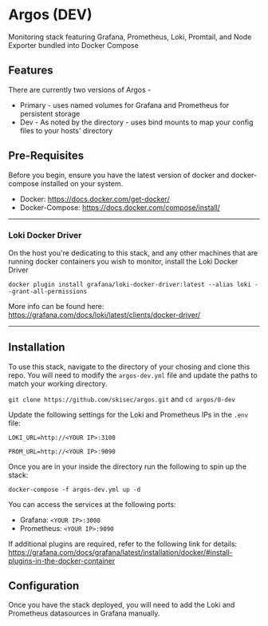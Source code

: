 # Argos (DEV)
Monitoring stack featuring Grafana, Prometheus, Loki, Promtail, and Node Exporter bundled into Docker Compose

## Features
There are currently two versions of Argos -
* Primary - uses named volumes for Grafana and Prometheus for persistent storage
* Dev - As noted by the directory - uses bind mounts to map your config files to your hosts' directory

## Pre-Requisites
Before you begin, ensure you have the latest version of docker and docker-compose installed on your system.
* Docker: https://docs.docker.com/get-docker/
* Docker-Compose: https://docs.docker.com/compose/install/


---
### Loki Docker Driver
On the host you're dedicating to this stack, and any other machines that are running docker containers you wish to monitor, install the Loki Docker Driver

`docker plugin install grafana/loki-docker-driver:latest --alias loki --grant-all-permissions`

More info can be found here: https://grafana.com/docs/loki/latest/clients/docker-driver/

---

## Installation

To use this stack, navigate to the directory of your chosing and clone this repo. You will need to modify the `argos-dev.yml` file and update the paths to match your working directory.

`git clone https://github.com/skisec/argos.git` and `cd argos/0-dev`

Update the following settings for the Loki and Prometheus IPs in the `.env` file:

`LOKI_URL=http://<YOUR IP>:3100`

`PROM_URL=http://<YOUR IP>:9090`

Once you are in your inside the directory run the following to spin up the stack:

`docker-compose -f argos-dev.yml up -d`

You can access the services at the following ports:
* Grafana: `<YOUR IP>:3000`
* Prometheus: `<YOUR IP>:9090`

If additional plugins are required, refer to the following link for details: https://grafana.com/docs/grafana/latest/installation/docker/#install-plugins-in-the-docker-container

## Configuration
Once you have the stack deployed, you will need to add the Loki and Prometheus datasources in Grafana manually.

